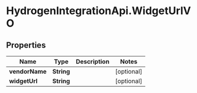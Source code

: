 # HydrogenIntegrationApi.WidgetUrlVO

## Properties
Name | Type | Description | Notes
------------ | ------------- | ------------- | -------------
**vendorName** | **String** |  | [optional] 
**widgetUrl** | **String** |  | [optional] 



